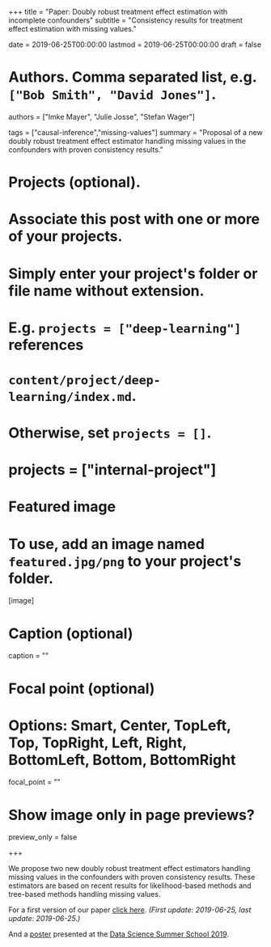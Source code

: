 +++
title = "Paper: Doubly robust treatment effect estimation with incomplete confounders"
subtitle = "Consistency results for treatment effect estimation with missing values."

date = 2019-06-25T00:00:00
lastmod = 2019-06-25T00:00:00
draft = false

# Authors. Comma separated list, e.g. `["Bob Smith", "David Jones"]`.
authors = ["Imke Mayer", "Julie Josse", "Stefan Wager"]

tags = ["causal-inference","missing-values"]
summary = "Proposal of a new doubly robust treatment effect estimator handling missing values in the confounders with proven consistency results."

# Projects (optional).
#   Associate this post with one or more of your projects.
#   Simply enter your project's folder or file name without extension.
#   E.g. `projects = ["deep-learning"]` references 
#   `content/project/deep-learning/index.md`.
#   Otherwise, set `projects = []`.
# projects = ["internal-project"]

# Featured image
# To use, add an image named `featured.jpg/png` to your project's folder. 
[image]
  # Caption (optional)
   caption = ""

  # Focal point (optional)
  # Options: Smart, Center, TopLeft, Top, TopRight, Left, Right, BottomLeft, Bottom, BottomRight
  focal_point = ""

  # Show image only in page previews?
  preview_only = false

+++

We propose two new doubly robust treatment effect estimators handling missing values in the confounders with proven consistency results. These estimators are based on recent results for likelihood-based methods and tree-based methods handling missing values.

For a first version of our paper [click here](2019-06-25_DR-TreatmentEffect-WithMissingValues.pdf). *(First update: 2019-06-25, last update: 2019-06-25.)* 

And a [poster](2019-06-25_DS3_poster.pdf) presented at the [Data Science Summer School 2019](https://www.ds3-datascience-polytechnique.fr).